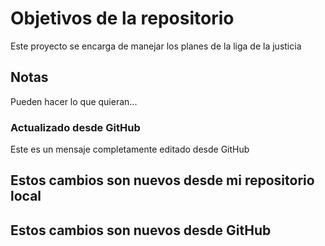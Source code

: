 # Objetivos de la repositorio

Este proyecto se encarga de manejar los planes de la liga de la justicia


## Notas
Pueden hacer lo que quieran...

### Actualizado desde GitHub
Este es un mensaje completamente editado desde GitHub

## Estos cambios son  nuevos desde mi repositorio local
## Estos cambios son  nuevos desde GitHub
